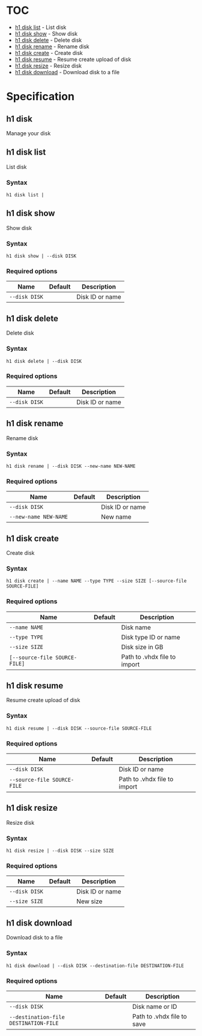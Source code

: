 # TOC

 * [h1 disk list](#h1-disk-list) - List disk
 * [h1 disk show](#h1-disk-show) - Show disk
 * [h1 disk delete](#h1-disk-delete) - Delete disk
 * [h1 disk rename](#h1-disk-rename) - Rename disk
 * [h1 disk create](#h1-disk-create) - Create disk
 * [h1 disk resume](#h1-disk-resume) - Resume create upload of disk
 * [h1 disk resize](#h1-disk-resize) - Resize disk
 * [h1 disk download](#h1-disk-download) - Download disk to a file


# Specification

## h1 disk

Manage your disk

## h1 disk list

List disk

### Syntax

```h1 disk list | ```

## h1 disk show

Show disk

### Syntax

```h1 disk show | --disk DISK```

### Required options

| Name | Default | Description | 
| ---- | ------- | ----------- |
| ```--disk DISK``` |  | Disk ID or name |

## h1 disk delete

Delete disk

### Syntax

```h1 disk delete | --disk DISK```

### Required options

| Name | Default | Description | 
| ---- | ------- | ----------- |
| ```--disk DISK``` |  | Disk ID or name |

## h1 disk rename

Rename disk

### Syntax

```h1 disk rename | --disk DISK --new-name NEW-NAME```

### Required options

| Name | Default | Description | 
| ---- | ------- | ----------- |
| ```--disk DISK``` |  | Disk ID or name |
| ```--new-name NEW-NAME``` |  | New name |

## h1 disk create

Create disk

### Syntax

```h1 disk create | --name NAME --type TYPE --size SIZE [--source-file SOURCE-FILE]```

### Required options

| Name | Default | Description | 
| ---- | ------- | ----------- |
| ```--name NAME``` |  | Disk name |
| ```--type TYPE``` |  | Disk type ID or name |
| ```--size SIZE``` |  | Disk size in GB |
| ```[--source-file SOURCE-FILE]``` |  | Path to .vhdx file to import |

## h1 disk resume

Resume create upload of disk

### Syntax

```h1 disk resume | --disk DISK --source-file SOURCE-FILE```

### Required options

| Name | Default | Description | 
| ---- | ------- | ----------- |
| ```--disk DISK``` |  | Disk ID or name |
| ```--source-file SOURCE-FILE``` |  | Path to .vhdx file to import |

## h1 disk resize

Resize disk

### Syntax

```h1 disk resize | --disk DISK --size SIZE```

### Required options

| Name | Default | Description | 
| ---- | ------- | ----------- |
| ```--disk DISK``` |  | Disk ID or name |
| ```--size SIZE``` |  | New size |

## h1 disk download

Download disk to a file

### Syntax

```h1 disk download | --disk DISK --destination-file DESTINATION-FILE```

### Required options

| Name | Default | Description | 
| ---- | ------- | ----------- |
| ```--disk DISK``` |  | Disk name or ID |
| ```--destination-file DESTINATION-FILE``` |  | Path to .vhdx file to save |

